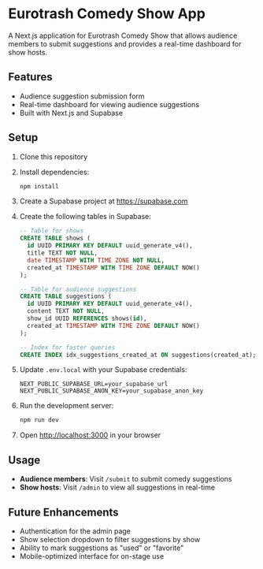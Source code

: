 # Eurotrash Comedy Show App

A Next.js application for Eurotrash Comedy Show that allows audience members to submit suggestions and provides a real-time dashboard for show hosts.

## Features

- Audience suggestion submission form
- Real-time dashboard for viewing audience suggestions
- Built with Next.js and Supabase

## Setup

1. Clone this repository
2. Install dependencies:
   ```bash
   npm install
   ```
3. Create a Supabase project at https://supabase.com
4. Create the following tables in Supabase:

   ```sql
   -- Table for shows
   CREATE TABLE shows (
     id UUID PRIMARY KEY DEFAULT uuid_generate_v4(),
     title TEXT NOT NULL,
     date TIMESTAMP WITH TIME ZONE NOT NULL,
     created_at TIMESTAMP WITH TIME ZONE DEFAULT NOW()
   );

   -- Table for audience suggestions
   CREATE TABLE suggestions (
     id UUID PRIMARY KEY DEFAULT uuid_generate_v4(),
     content TEXT NOT NULL,
     show_id UUID REFERENCES shows(id),
     created_at TIMESTAMP WITH TIME ZONE DEFAULT NOW()
   );

   -- Index for faster queries
   CREATE INDEX idx_suggestions_created_at ON suggestions(created_at);
   ```

5. Update `.env.local` with your Supabase credentials:
   ```
   NEXT_PUBLIC_SUPABASE_URL=your_supabase_url
   NEXT_PUBLIC_SUPABASE_ANON_KEY=your_supabase_anon_key
   ```

6. Run the development server:
   ```bash
   npm run dev
   ```

7. Open [http://localhost:3000](http://localhost:3000) in your browser

## Usage

- **Audience members**: Visit `/submit` to submit comedy suggestions
- **Show hosts**: Visit `/admin` to view all suggestions in real-time

## Future Enhancements

- Authentication for the admin page
- Show selection dropdown to filter suggestions by show
- Ability to mark suggestions as "used" or "favorite"
- Mobile-optimized interface for on-stage use